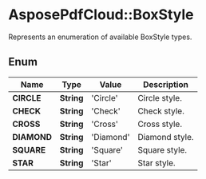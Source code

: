 ﻿# AsposePdfCloud::BoxStyle
Represents an enumeration of available BoxStyle types.

## Enum
Name | Type | Value | Description
------------ | ------------- | ------------- | -------------
**CIRCLE** | **String** | 'Circle' | Circle style.
**CHECK** | **String** | 'Check' | Check style.
**CROSS** | **String** | 'Cross' | Cross style.
**DIAMOND** | **String** | 'Diamond' | Diamond style.
**SQUARE** | **String** | 'Square' | Square style.
**STAR** | **String** | 'Star' | Star style.



